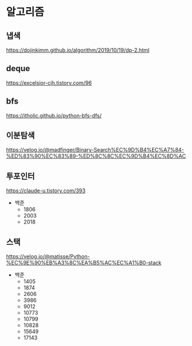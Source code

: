 # 알고리즘

## 냅색

https://dojinkimm.github.io/algorithm/2019/10/19/dp-2.html

## deque

https://excelsior-cjh.tistory.com/96

## bfs

https://itholic.github.io/python-bfs-dfs/

## 이분탐색

https://velog.io/@madfinger/Binary-Search%EC%9D%B4%EC%A7%84-%ED%83%90%EC%83%89-%ED%8C%8C%EC%9D%B4%EC%8D%AC

## 투포인터

https://claude-u.tistory.com/393

- 백준
  - 1806
  - 2003
  - 2018

## 스택

https://velog.io/@matisse/Python-%EC%9E%90%EB%A3%8C%EA%B5%AC%EC%A1%B0-stack

- 백준
  - 1405
  - 1874
  - 2606
  - 3986
  - 9012
  - 10773
  - 10799
  - 10828
  - 15649
  - 17143